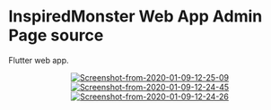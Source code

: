 # InspiredMonster Web App Admin Page source 

Flutter web app.

<p align="center">
  <a href="https://ibb.co/JjzLW7Q"><img src="https://i.ibb.co/nMD2qcC/Screenshot-from-2020-01-09-12-25-09.png" alt="Screenshot-from-2020-01-09-12-25-09" border="0"></a>
<a href="https://ibb.co/k8nBL4S"><img src="https://i.ibb.co/NjhC09y/Screenshot-from-2020-01-09-12-24-45.png" alt="Screenshot-from-2020-01-09-12-24-45" border="0"></a>
<a href="https://ibb.co/HgcBgFm"><img src="https://i.ibb.co/JkYmkBX/Screenshot-from-2020-01-09-12-24-26.png" alt="Screenshot-from-2020-01-09-12-24-26" border="0"></a>
  </p>
